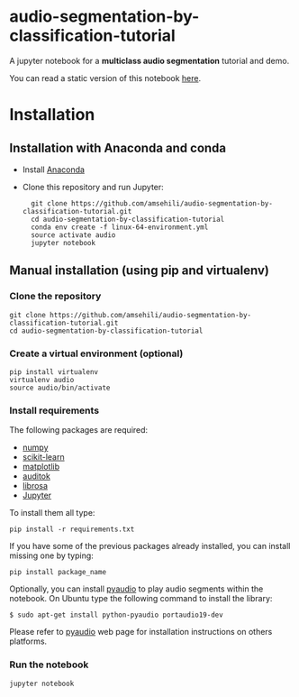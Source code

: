 # audio-segmentation-by-classification-tutorial

A jupyter notebook for a **multiclass audio segmentation** tutorial and demo.

You can read a static version of this notebook [here](http://nbviewer.jupyter.org/github/amsehili/audio-segmentation-by-classification-tutorial/blob/master/multiclass_audio_segmentation.ipynb).


# Installation

## Installation with Anaconda and conda

- Install [Anaconda](https://www.continuum.io/downloads)

- Clone this repository and run Jupyter:

        git clone https://github.com/amsehili/audio-segmentation-by-classification-tutorial.git
        cd audio-segmentation-by-classification-tutorial
        conda env create -f linux-64-environment.yml
        source activate audio
        jupyter notebook

## Manual installation (using pip and virtualenv)

### Clone the repository

    git clone https://github.com/amsehili/audio-segmentation-by-classification-tutorial.git
    cd audio-segmentation-by-classification-tutorial

### Create a virtual environment (optional)

    pip install virtualenv
    virtualenv audio
    source audio/bin/activate

### Install requirements

The following packages are required:

  - [numpy](http://www.numpy.org/)
  - [scikit-learn](http://scikit-learn.org/stable/)
  - [matplotlib](http://matplotlib.org/)
  - [auditok](https://github.com/amsehili/auditok)
  - [librosa](https://github.com/bmcfee/librosa)
  - [Jupyter](https://jupyter.readthedocs.org/en/latest/install.html)

 
To install them all type:

    pip install -r requirements.txt

If you have some of the previous packages already installed, you can install missing one by typing:

    pip install package_name



Optionally, you can install [pyaudio](http://people.csail.mit.edu/hubert/pyaudio/) to play audio segments within the notebook. On Ubuntu type the following command to install the library:

    $ sudo apt-get install python-pyaudio portaudio19-dev

Please refer to [pyaudio](http://people.csail.mit.edu/hubert/pyaudio/) web page for installation instructions on others platforms.

### Run the notebook

    jupyter notebook
